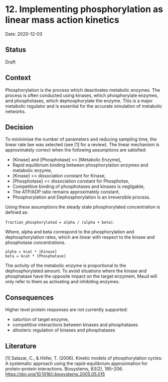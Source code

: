 # 12. Implementing phosphorylation as linear mass action kinetics

Date: 2020-12-03

## Status

Draft

## Context

Phosphorylation is the process which deactivates metabolic enzymes.
The process is often conducted using kinases, which phosphorylate enzymes,
and phosphotases, which dephosphorylate the enzyme. This is a major metabolic
regulator and is essential for the accurate simulation of metabolic networks.


## Decision

To mininimise the number of parameters and reducing sampling time,
the linear rate law was selected (see [1] for a review). The linear mechanism 
is approximately correct when the following assumptions are satisfied:

* [Kinase] and [Phosphotase] << [Metabolic Enzyme],
* Rapid equilibrium binding between phosphorylation enzymes and metabolic enzyme,
* [Kinase] << dissociation constant for Kinase,
* [Phosphotase] << dissociation constant for Phosphotse,
* Competitive binding of phosphotases and kinases is negligable,
* The ATP/ADP ratio remains approximately constant,
* Phosphorylation and Dephosphorylation is an irreversible process.

Using these assumptions the steady state phosphorylated concentration is defined as:

`fraction_phosphorylated = alpha / (alpha + beta)`.

Where, alpha and beta correspond to the phosphorylation and dephosphorylation
rates, which are linear with respect to the kinase and phosphotase concentrations.

```
alpha = kcat * [Kinase]
beta = kcat * [Phosphatase]
```

The activity of the metabolic enzyme is proportional to the dephosphorylated
amount. To avoid situations where the kinase and phosphatase have the opposite
impact on the target enzymem, Maud will only refer to them as activating
and inhibiting enzymes.

## Consequences

Higher level protein responses are not currently supported:
* saturtion of target enzyme,
* competitive interactions between kinases and phosphatases
* allosteric regulation of kinases and phosphatases

## Literature

[1]	Salazar, C., & Höfer, T. (2006). Kinetic models of phosphorylation cycles: 
	A systematic approach using the rapid-equilibrium approximation for protein–protein 
	interactions. Biosystems, 83(2), 195–206. 
	https://doi.org/10.1016/j.biosystems.2005.05.015
